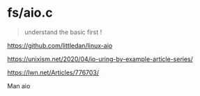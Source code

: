 # fs/aio.c
> understand the basic first !

https://github.com/littledan/linux-aio

https://unixism.net/2020/04/io-uring-by-example-article-series/

https://lwn.net/Articles/776703/

Man aio
